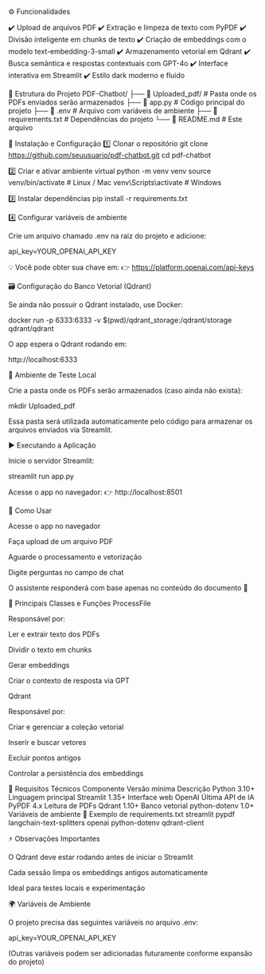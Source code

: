 ⚙️ Funcionalidades

✔️ Upload de arquivos PDF
✔️ Extração e limpeza de texto com PyPDF
✔️ Divisão inteligente em chunks de texto
✔️ Criação de embeddings com o modelo text-embedding-3-small
✔️ Armazenamento vetorial em Qdrant
✔️ Busca semântica e respostas contextuais com GPT-4o
✔️ Interface interativa em Streamlit
✔️ Estilo dark moderno e fluido

📁 Estrutura do Projeto
PDF-Chatbot/
├── 📁 Uploaded_pdf/             # Pasta onde os PDFs enviados serão armazenados
├── 📄 app.py                    # Código principal do projeto
├── 📄 .env                      # Arquivo com variáveis de ambiente
├── 📄 requirements.txt          # Dependências do projeto
└── 📄 README.md                 # Este arquivo

🚀 Instalação e Configuração
1️⃣ Clonar o repositório
git clone https://github.com/seuusuario/pdf-chatbot.git
cd pdf-chatbot

2️⃣ Criar e ativar ambiente virtual
python -m venv venv
source venv/bin/activate      # Linux / Mac
venv\Scripts\activate         # Windows

3️⃣ Instalar dependências
pip install -r requirements.txt

4️⃣ Configurar variáveis de ambiente

Crie um arquivo chamado .env na raiz do projeto e adicione:

api_key=YOUR_OPENAI_API_KEY


💡 Você pode obter sua chave em:
👉 https://platform.openai.com/api-keys

🗃️ Configuração do Banco Vetorial (Qdrant)

Se ainda não possuir o Qdrant instalado, use Docker:

docker run -p 6333:6333 -v $(pwd)/qdrant_storage:/qdrant/storage qdrant/qdrant


O app espera o Qdrant rodando em:

http://localhost:6333

🧪 Ambiente de Teste Local

Crie a pasta onde os PDFs serão armazenados (caso ainda não exista):

mkdir Uploaded_pdf


Essa pasta será utilizada automaticamente pelo código para armazenar os arquivos enviados via Streamlit.

▶️ Executando a Aplicação

Inicie o servidor Streamlit:

streamlit run app.py


Acesse o app no navegador:
👉 http://localhost:8501

💬 Como Usar

Acesse o app no navegador

Faça upload de um arquivo PDF

Aguarde o processamento e vetorização

Digite perguntas no campo de chat

O assistente responderá com base apenas no conteúdo do documento 📘

🧱 Principais Classes e Funções
ProcessFile

Responsável por:

Ler e extrair texto dos PDFs

Dividir o texto em chunks

Gerar embeddings

Criar o contexto de resposta via GPT

Qdrant

Responsável por:

Criar e gerenciar a coleção vetorial

Inserir e buscar vetores

Excluir pontos antigos

Controlar a persistência dos embeddings

🧰 Requisitos Técnicos
Componente	Versão mínima	Descrição
Python	3.10+	Linguagem principal
Streamlit	1.35+	Interface web
OpenAI	Última	API de IA
PyPDF	4.x	Leitura de PDFs
Qdrant	1.10+	Banco vetorial
python-dotenv	1.0+	Variáveis de ambiente
📄 Exemplo de requirements.txt
streamlit
pypdf
langchain-text-splitters
openai
python-dotenv
qdrant-client

⚡ Observações Importantes

O Qdrant deve estar rodando antes de iniciar o Streamlit

Cada sessão limpa os embeddings antigos automaticamente

Ideal para testes locais e experimentação

🌍 Variáveis de Ambiente

O projeto precisa das seguintes variáveis no arquivo .env:

api_key=YOUR_OPENAI_API_KEY


(Outras variáveis podem ser adicionadas futuramente conforme expansão do projeto)
